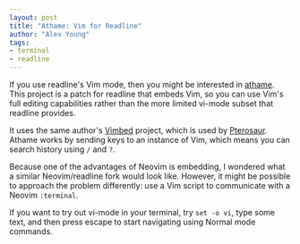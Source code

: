 ```yaml
---
layout: post
title: "Athame: Vim for Readline"
author: "Alex Young"
tags: 
- terminal
- readline
---
```


If you use readline's Vim mode, then you might be interested in [athame](https://github.com/ardagnir/athame).  This project is a patch for readline that embeds Vim, so you can use Vim's full editing capabilities rather than the more limited vi-mode subset that readline provides.

It uses the same author's [Vimbed](https://github.com/ardagnir/vimbed) project, which is used by [Pterosaur](http://github.com/ardagnir/pterosaur).  Athame works by sending keys to an instance of Vim, which means you can search history using `/` and `?`.

Because one of the advantages of Neovim is embedding, I wondered what a similar Neovim/readline fork would look like.  However, it might be possible to approach the problem differently: use a Vim script to communicate with a Neovim `:terminal`.

If you want to try out vi-mode in your terminal, try `set -o vi`, type some text, and then press escape to start navigating using Normal mode commands.
